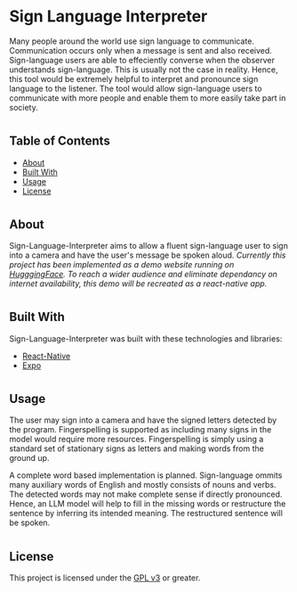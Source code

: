 # Sign Language Interpreter
Many people around the world use sign language to communicate. Communication occurs only when a message is sent and also received. Sign-language users are able to effeciently converse when the observer understands sign-language. This is usually not the case in reality. Hence, this tool would be extremely helpful to interpret and pronounce sign language to the listener. The tool would allow sign-language users to communicate with more people and enable them to more easily take part in society. 
#

## Table of Contents
- [About](#about)
- [Built With](#built-with)
- [Usage](#usage)
- [License](#license)
#
## About

Sign-Language-Interpreter aims to allow a fluent sign-language user to sign into a camera and have the user's message be spoken aloud. 
_Currently this project has been implemented as a demo website running on [HugggingFace](https://huggingface.co/spaces/HuggingFace-SK/Sign-Language-Interpreter). To reach a wider audience and eliminate dependancy on internet availability, this demo will be recreated as a react-native app._
#
## Built With
Sign-Language-Interpreter was built with these technologies and libraries:
- [React-Native](https://reactnative.dev/)
- [Expo](https://expo.dev/)
#
## Usage

The user may sign into a camera and have the signed letters detected by the program. 
Fingerspelling is supported as including many signs in the model would require more resources. Fingerspelling is simply using a standard set of stationary signs as letters and making words from the ground up.

A complete word based implementation is planned. Sign-language ommits many auxiliary words of English and mostly consists of nouns and verbs. The detected words may not make complete sense if directly pronounced. Hence, an LLM model will help to fill in the missing words or restructure the sentence by inferring its intended meaning. The restructured sentence will be spoken.


#
## License

This project is licensed under the [GPL v3](https://www.gnu.org/licenses/gpl-3.0.en.html) or greater.
